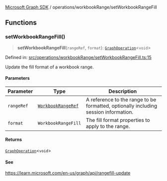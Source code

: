 [Microsoft Graph SDK](../../README.md) / operations/workbookRange/setWorkbookRangeFill

## Functions

### setWorkbookRangeFill()

> **setWorkbookRangeFill**(`rangeRef`, `format`): [`GraphOperation`](../../GraphOperation.md#graphoperation)\<`void`\>

Defined in: [src/operations/workbookRange/setWorkbookRangeFill.ts:15](https://github.com/Future-Secure-AI/microsoft-graph/blob/main/src/operations/workbookRange/setWorkbookRangeFill.ts#L15)

Update the fill format of a workbook range.

#### Parameters

| Parameter | Type | Description |
| ------ | ------ | ------ |
| `rangeRef` | [`WorkbookRangeRef`](../../models/WorkbookRangeRef.md#workbookrangeref) | A reference to the range to be formatted, optionally including session information. |
| `format` | `WorkbookRangeFill` | The fill format properties to apply to the range. |

#### Returns

[`GraphOperation`](../../GraphOperation.md#graphoperation)\<`void`\>

#### See

https://learn.microsoft.com/en-us/graph/api/rangefill-update
